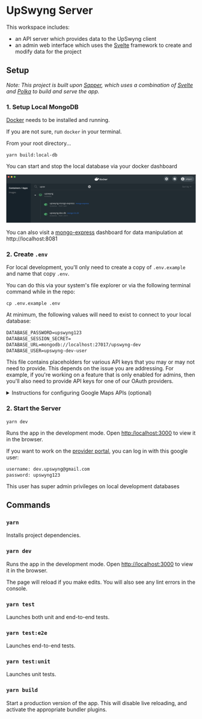 # UpSwyng Server

This workspace includes:

- an API server which provides data to the UpSwyng client
- an admin web interface which uses the [Svelte](https://svelte.dev/) framework to create and modify data for the project

## Setup

_Note: This project is built upon [Sapper](https://github.com/sveltejs/sapper), which uses a combination of [Svelte](https://svelte.dev/) and [Polka](https://github.com/lukeed/polka) to build and serve the app._

### 1. Setup Local MongoDB

[Docker](https://docs.docker.com/docker-for-mac/) needs to be installed and running.

If you are not sure, run `docker` in your terminal.

From your root directory...

```
yarn build:local-db
```

You can start and stop the local database via your docker dashboard

![example dashboard](./readme_docker.png)

You can also visit a [mongo-express](https://github.com/mongo-express/mongo-express) dashboard for data manipulation at http://localhost:8081

### 2. Create `.env`

For local development, you'll only need to create a copy of `.env.example` and name that copy `.env`.

You can do this via your system's file explorer or via the following terminal command while in the repo:

```console
cp .env.example .env
```

At minimum, the following values will need to exist to connect to your local database:

```
DATABASE_PASSWORD=upswyng123
DATABASE_SESSION_SECRET=
DATABASE_URL=mongodb://localhost:27017/upswyng-dev
DATABASE_USER=upswyng-dev-user
```

This file contains placeholders for various API keys that you may or may not need to provide. This depends on the issue you are addressing. For example, if you're working on a feature that is only enabled for admins, then you'll also need to provide API keys for one of our OAuth providers.

<details>
  <summary>Instructions for configuring Google Maps APIs (optional)</summary>
  
*These steps are only necessary if you would like to use the location search feature on the provider portal.*
     
1. If you have not already created a project on the [Google Cloud Platform](https://cloud.google.com/) for use with OAuth, create a new project now.
2. Click '+ ENABLE APIS AND SERVICES' on the API dashboard, search for 'Maps JavaScript API', then select and enable.
3. Now enable the 'Places API' in the same way.
4. Select 'Credentials' on the menu to the left, then '+ CREATE CREDENTIALS' then 'API Key'
5. Copy and paste this newly created API key to the `GOOGLE_MAPS_API_KEY` field of the server `.env` file. 
</details>

### 2. Start the Server

```console
yarn dev
```

Runs the app in the development mode. Open [http:/localhost:3000](http:/localhost:3000) to view it in the browser.

If you want to work on the [provider portal](http://localhost:3000/provider), you can log in with this google user:

```
username: dev.upswyng@gmail.com
password: upswyng123
```

This user has super admin privileges on local development databases

## Commands

### `yarn`

Installs project dependencies.

### `yarn dev`

Runs the app in the development mode.
Open [http://localhost:3000](http://localhost:3000) to view it in the browser.

The page will reload if you make edits. You will also see any lint errors in the console.

### `yarn test`

Launches both unit and end-to-end tests.

### `yarn test:e2e`

Launches end-to-end tests.

### `yarn test:unit`

Launches unit tests.

### `yarn build`

Start a production version of the app. This will disable live reloading, and activate the appropriate bundler plugins.
